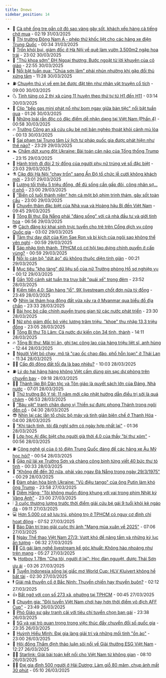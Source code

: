 ```yaml
---
title: Dnews
sidebar_position: 14
---
```


<!-- dantri-dnews:START -->
- 🤠 [Cà phê ống tre gắn cờ đỏ sao vàng gây sốt, khách xếp hàng cả tiếng chờ mua](https://dantri.com.vn/du-lich/ca-phe-ong-tre-gan-co-do-sao-vang-gay-sot-khach-xep-hang-ca-tieng-cho-mua-20250330112027636.htm) - 02:19 31/03/2025
- 🌈 [Thị trường Đông Nam Á - phép thử khốc liệt cho các hãng xe điện Trung Quốc](https://dantri.com.vn/o-to-xe-may/thi-truong-dong-nam-a-phep-thu-khoc-liet-cho-cac-hang-xe-dien-trung-quoc-20250330232731260.htm) - 00:34 31/03/2025
- 🐎 [Trốn khói bụi, giám đốc ở Hà Nội về quê làm vườn 3.500m2 ngập hoa trái](https://dantri.com.vn/doi-song/tron-khoi-bui-giam-doc-o-ha-noi-ve-que-lam-vuon-3500m2-ngap-hoa-trai-20250328105116827.htm) - 23:02 30/03/2025
- 👹 [&quot;Thủ khoa sớm&quot; ĐH Ngoại thương: Bước ngoặt từ lời khuyên của cô giáo](https://dantri.com.vn/giao-duc/thu-khoa-som-dh-ngoai-thuong-buoc-ngoat-tu-loi-khuyen-cua-co-giao-20250330221058401.htm) - 22:55 30/03/2025
- 🫶 [Nổi bật tuần qua: &quot;Chúa sơn lâm&quot; phải nhún nhường khi gặp đối thủ xứng tầm](https://dantri.com.vn/khoa-hoc/noi-bat-tuan-qua-chua-son-lam-phai-nhun-nhuong-khi-gap-doi-thu-xung-tam-20250330125757669.htm) - 11:28 30/03/2025
- ⛽️ [Chuyện thú vị về em bé được đặt tên như nhân vật truyện cổ tích](https://dantri.com.vn/giao-duc/chuyen-thu-vi-ve-em-be-duoc-dat-ten-nhu-nhan-vat-truyen-co-tich-20250329125946843.htm) - 09:00 30/03/2025
- 🌜 [Tỉnh từng có 2 thị xã cùng 11 huyện theo thứ tự từ H1 đến H11](https://dantri.com.vn/noi-vu/tinh-tung-co-2-thi-xa-cung-11-huyen-theo-thu-tu-tu-h1-den-h11-20250329174806293.htm) - 03:14 30/03/2025
- 💪 [Clip &quot;bếp gas mini phát nổ như bom ngay giữa bàn tiệc&quot; nổi bật tuần qua](https://dantri.com.vn/cong-nghe/clip-bep-gas-mini-phat-no-nhu-bom-ngay-giua-ban-tiec-noi-bat-tuan-qua-20250323152726836.htm) - 01:26 30/03/2025
- 🎊 [Những loài rắn độc có đặc điểm dễ nhận dạng tại Việt Nam &lpar;Phần 4&rpar;](https://dantri.com.vn/khoa-hoc/nhung-loai-ran-doc-co-dac-diem-de-nhan-dang-tai-viet-nam-phan-4-20250329032730513.htm) - 00:58 30/03/2025
- 🔥 [Trưởng Công an xã cứu cậu bé nơi bản nghèo thoát khỏi cảnh mù lòa](https://dantri.com.vn/xa-hoi/truong-cong-an-xa-cuu-cau-be-noi-ban-ngheo-thoat-khoi-canh-mu-loa-20250329225130438.htm) - 00:13 30/03/2025
- 👀 [Sai phạm tại Trung tâm Lý lịch tư pháp quốc gia được phát hiện như thế nào?](https://dantri.com.vn/phap-luat/sai-pham-tai-trung-tam-ly-lich-tu-phap-quoc-gia-duoc-phat-hien-nhu-the-nao-20250329213349607.htm) - 23:29 29/03/2025
- 🏊 [Chấm dứt xung đột Ukraine: Bài toán cân não của Tổng thống Trump](https://dantri.com.vn/the-gioi/cham-dut-xung-dot-ukraine-bai-toan-can-nao-cua-tong-thong-trump-20250327163440242.htm) - 23:15 29/03/2025
- 🥸 [Hành trình đi đòi 2 tỷ đồng của người phụ nữ trúng vé số đặc biệt](https://dantri.com.vn/xa-hoi/hanh-trinh-di-doi-2-ty-dong-cua-nguoi-phu-nu-trung-ve-so-dac-biet-20250329164118090.htm) - 23:03 29/03/2025
- ⚗️ [Cặp đôi Hà Nội &quot;chạy trốn&quot; sang Ấn Độ tổ chức lễ cưới không khách mời](https://dantri.com.vn/doi-song/cap-doi-ha-noi-chay-tron-sang-an-do-to-chuc-le-cuoi-khong-khach-moi-20250327143745668.htm) - 23:01 29/03/2025
- 🐲 [Lương tối thiểu 5 triệu đồng, để đủ sống cần gấp đôi, công nhân sợ... ở phố](https://dantri.com.vn/lao-dong-viec-lam/luong-toi-thieu-5-trieu-dong-de-du-song-can-gap-doi-cong-nhan-so-o-pho-20250329170539841.htm) - 23:00 29/03/2025
- 🌁 [&quot;Biến cố tuổi thành niên&quot; hơn cả một bộ phim trinh thám, gây sốt toàn cầu](https://dantri.com.vn/giai-tri/bien-co-tuoi-thanh-nien-hon-ca-mot-bo-phim-trinh-tham-gay-sot-toan-cau-20250327110922082.htm) - 23:00 29/03/2025
- 🧐 [Chuyến thăm đặc biệt của Nhà vua và Hoàng hậu Bỉ đến Việt Nam](https://dantri.com.vn/xa-hoi/chuyen-tham-dac-biet-cua-nha-vua-va-hoang-hau-bi-den-viet-nam-20250329162159880.htm) - 09:45 29/03/2025
- 👹 [Tổng Bí thư: Đà Nẵng phải &quot;đáng sống&quot; với cả nhà đầu tư và giới tinh hoa](https://dantri.com.vn/xa-hoi/tong-bi-thu-da-nang-phai-dang-song-voi-ca-nha-dau-tu-va-gioi-tinh-hoa-20250329125959628.htm) - 06:56 29/03/2025
- 😎 [Cách đăng ký khai sinh trực tuyến cho trẻ trên Cổng dịch vụ công Quốc gia](https://dantri.com.vn/cong-nghe/cach-dang-ky-khai-sinh-truc-tuyen-cho-tre-tren-cong-dich-vu-cong-quoc-gia-20250329011935338.htm) - 03:02 29/03/2025
- 🤭 [Tâm thư day dứt của Kim Sae Ron và bi kịch của ngôi sao không thể yên nghỉ](https://dantri.com.vn/giai-tri/tam-thu-day-dut-cua-kim-sae-ron-va-bi-kich-cua-ngoi-sao-khong-the-yen-nghi-20250328112508229.htm) - 00:59 29/03/2025
- 🦣 [Sáp nhập tỉnh thành, TPHCM có cơ hội tạo dựng chính quyền ở cấp vùng?](https://dantri.com.vn/noi-vu/sap-nhap-tinh-thanh-tphcm-co-co-hoi-tao-dung-chinh-quyen-o-cap-vung-20250328154146828.htm) - 00:59 29/03/2025
- 🙉 [Nỗi lo cán bộ &quot;dứt áo&quot; dù không thuộc diện tinh giản](https://dantri.com.vn/lao-dong-viec-lam/noi-lo-can-bo-dut-ao-du-khong-thuoc-dien-tinh-gian-20250328224216422.htm) - 00:21 29/03/2025
- 🗽 [Mục tiêu &quot;kho tàng&quot; dữ liệu số của nữ Trưởng phòng Hồ sơ nghiệp vụ](https://dantri.com.vn/xa-hoi/muc-tieu-kho-tang-du-lieu-so-cua-nu-truong-phong-ho-so-nghiep-vu-20250328202316070.htm) - 00:12 29/03/2025
- 🐻 [Gần 100 cảnh sát tuần tra truy bắt &quot;quái xế&quot; trong đêm](https://dantri.com.vn/xa-hoi/gan-100-canh-sat-tuan-tra-truy-bat-quai-xe-trong-dem-20250329025437371.htm) - 23:52 28/03/2025
- 🫣 [Kiếm tiền 4.0: Săn hàng &quot;lỗ&quot;, 9X livestream chốt đơn nửa tỷ đồng](https://dantri.com.vn/cong-nghe/kiem-tien-40-san-hang-lo-9x-livestream-chot-don-nua-ty-dong-20250327184445711.htm) - 23:49 28/03/2025
- 🐵 [Nhìn lại thảm họa động đất vừa xảy ra ở Myanmar qua biểu đồ địa chấn](https://dantri.com.vn/khoa-hoc/nhin-lai-tham-hoa-dong-dat-vua-xay-ra-o-myanmar-qua-bieu-do-dia-chan-20250329061322083.htm) - 23:33 28/03/2025
- 🥷 [Bài học bỏ cấp chính quyền trung gian từ các nước phát triển](https://dantri.com.vn/xa-hoi/bai-hoc-bo-cap-chinh-quyen-trung-gian-tu-cac-nuoc-phat-trien-20250328202802283.htm) - 23:30 28/03/2025
- 🐻 [Nữ phó giám đốc bỏ việc lương trăm triệu, &quot;khoe&quot; thu nhập 13,3 triệu đồng](https://dantri.com.vn/doi-song/nu-pho-giam-doc-bo-viec-luong-tram-trieu-khoe-thu-nhap-133-trieu-dong-20250325154634222.htm) - 23:05 28/03/2025
- 🥸 [Tổng Bí thư Tô Lâm: Cả nước dự kiến còn 34 tỉnh, thành](https://dantri.com.vn/xa-hoi/tong-bi-thu-to-lam-ca-nuoc-du-kien-con-34-tinh-thanh-20250328205326619.htm) - 14:11 28/03/2025
- 🔥 [Tổng Bí thư: Mãi tri ân, ghi tạc công lao của hàng triệu liệt sĩ, anh hùng](https://dantri.com.vn/xa-hoi/tong-bi-thu-mai-tri-an-ghi-tac-cong-lao-cua-hang-trieu-liet-si-anh-hung-20250328190006502.htm) - 12:44 28/03/2025
- 🥰 [Người Việt bỏ chạy, mô tả &quot;cao ốc chao đảo, phố hỗn loạn&quot; ở Thái Lan](https://dantri.com.vn/doi-song/nguoi-viet-bo-chay-mo-ta-cao-oc-chao-dao-pho-hon-loan-o-thai-lan-20250328182621841.htm) - 11:34 28/03/2025
- 👨‍🏫 [Cấp độ động đất tối đa là bao nhiêu?](https://dantri.com.vn/khoa-hoc/cap-do-dong-dat-toi-da-la-bao-nhieu-20250328165051393.htm) - 10:03 28/03/2025
- ⛽️ [Lý do hai hãng hàng không Việt cấm dùng pin sạc dự phòng trên chuyến bay](https://dantri.com.vn/cong-nghe/ly-do-hai-hang-hang-khong-viet-cam-dung-pin-sac-du-phong-tren-chuyen-bay-20250326161825058.htm) - 09:18 28/03/2025
- 🧑‍💻 [Thành lập Bộ Dân tộc và Tôn giáo là quyết sách lớn của Đảng, Nhà nước](https://dantri.com.vn/xa-hoi/thanh-lap-bo-dan-toc-va-ton-giao-la-quyet-sach-lon-cua-dang-nha-nuoc-20250328133122757.htm) - 07:01 28/03/2025
- 💪 [Thứ trưởng Bộ Y tế: 11 năm mới cập nhật hướng dẫn điều trị sởi là quá chậm](https://dantri.com.vn/suc-khoe/thu-truong-bo-y-te-11-nam-moi-cap-nhat-huong-dan-dieu-tri-soi-la-qua-cham-20250328130620721.htm) - 06:53 28/03/2025
- 🔭 [&quot;Báu vật&quot; tranh chân dung vị Thiền sư được phong Thánh trong ngôi đền cổ](https://dantri.com.vn/xa-hoi/bau-vat-tranh-chan-dung-vi-thien-su-duoc-phong-thanh-trong-ngoi-den-co-20250328111106835.htm) - 04:30 28/03/2025
- 😎 [Nhìn lại các lần tổ chức bộ máy và tinh giản biên chế ở Thanh Hóa](https://dantri.com.vn/noi-vu/nhin-lai-cac-lan-to-chuc-bo-may-va-tinh-gian-bien-che-o-thanh-hoa-20250327171353369.htm) - 04:00 28/03/2025
- 🦩 [&quot;Khi tách tỉnh, tôi đã nghĩ sớm có ngày hợp nhất lại&quot;](https://dantri.com.vn/noi-vu/khi-tach-tinh-toi-da-nghi-som-co-ngay-hop-nhat-lai-20250328012546619.htm) - 01:36 28/03/2025
- 🐻 [Lớp học AI đặc biệt cho người già thời 4.0 của thầy &quot;bí thư xóm&quot;](https://dantri.com.vn/cong-nghe/lop-hoc-ai-dac-biet-cho-nguoi-gia-thoi-40-cua-thay-bi-thu-xom-20250327215559420.htm) - 00:56 28/03/2025
- ⛽️ [Công nghệ gì của ô tô điện Trung Quốc đáng để các hãng xe Âu Mỹ học hỏi?](https://dantri.com.vn/o-to-xe-may/cong-nghe-gi-cua-o-to-dien-trung-quoc-dang-de-cac-hang-xe-au-my-hoc-hoi-20250327162551379.htm) - 00:54 28/03/2025
- 📝 [Gặp nữ lái xe Trường Sơn và chàng công binh từng viết 40 bức thư tỏ tình](https://dantri.com.vn/doi-song/gap-nu-lai-xe-truong-son-va-chang-cong-binh-tung-viet-40-buc-thu-to-tinh-20250325123312211.htm) - 00:33 28/03/2025
- 💯 [&quot;Không để đến 30 nữa, phải vào ngay Đà Nẵng trong ngày 29/3/1975&quot;](https://dantri.com.vn/xa-hoi/khong-de-den-30-nua-phai-vao-ngay-da-nang-trong-ngay-2931975-20250326222803802.htm) - 00:29 28/03/2025
- 🤠 [Đàm phán hòa bình Ukraine: &quot;Vũ điệu tango&quot; của ông Putin làm khó ông Trump](https://dantri.com.vn/the-gioi/dam-phan-hoa-binh-ukraine-vu-dieu-tango-cua-ong-putin-lam-kho-ong-trump-20250324215754502.htm) - 23:58 27/03/2025
- 🧐 [Diễm Hằng: &quot;Tôi không muốn đóng khung với vai trong phim Nhật ký Vàng Anh&quot;](https://dantri.com.vn/giai-tri/diem-hang-toi-khong-muon-dong-khung-voi-vai-trong-phim-nhat-ky-vang-anh-20250326221730533.htm) - 23:00 27/03/2025
- 🕯 [3 cuộc thương lượng trước thời điểm giải cứu bé gái 9 tuổi khỏi kẻ ngáo đá](https://dantri.com.vn/phap-luat/3-cuoc-thuong-luong-truoc-thoi-diem-giai-cuu-be-gai-9-tuoi-khoi-ke-ngao-da-20250327154642272.htm) - 09:11 27/03/2025
- 💻 [Hơn 5.000 cơ sở lưu trú, phòng trọ ở TPHCM có nguy cơ đình chỉ hoạt động](https://dantri.com.vn/xa-hoi/hon-5000-co-so-luu-tru-phong-tro-o-tphcm-co-nguy-co-dinh-chi-hoat-dong-20250321213123392.htm) - 07:52 27/03/2025
- 🌋 [Báo Dân trí trao giải cuộc thi ảnh &quot;Mang mùa xuân về 2025&quot;](https://dantri.com.vn/doi-song/bao-dan-tri-trao-giai-cuoc-thi-anh-mang-mua-xuan-ve-2025-20250327130248742.htm) - 07:06 27/03/2025
- 🤖 [Ngày Thể thao Việt Nam 27/3: Vượt khó để nâng tầm và những kỷ lục ấn tượng](https://dantri.com.vn/the-thao/ngay-the-thao-viet-nam-273-vuot-kho-de-nang-tam-va-nhung-ky-luc-an-tuong-20250327125636596.htm) - 06:32 27/03/2025
- 🧑‍💻 [Cô gái làm nghề livestream kể góc khuất: Không hào nhoáng như trên mạng](https://dantri.com.vn/doi-song/co-gai-lam-nghe-livestream-ke-goc-khuat-khong-hao-nhoang-nhu-tren-mang-20250325203442775.htm) - 05:27 27/03/2025
- 🪜 [Hotboy 1,78m &quot;Cha tôi, người ở lại&quot;: Học đàn nguyệt, được Thái Sơn ưu ái](https://dantri.com.vn/giai-tri/hotboy-178m-cha-toi-nguoi-o-lai-hoc-dan-nguyet-duoc-thai-son-uu-ai-20250327085008533.htm) - 03:26 27/03/2025
- 🚀 [Tuyển Indonesia sống lại giấc mơ World Cup: HLV Kluivert không hề bất tài](https://dantri.com.vn/the-thao/tuyen-indonesia-song-lai-giac-mo-world-cup-hlv-kluivert-khong-he-bat-tai-20250327020448314.htm) - 02:30 27/03/2025
- 🕴 [Giải mã thuyền cổ ở Bắc Ninh: Thuyền chiến hay thuyền buôn?](https://dantri.com.vn/doi-song/giai-ma-thuyen-co-o-bac-ninh-thuyen-chien-hay-thuyen-buon-20250326202050553.htm) - 02:12 27/03/2025
- 👍 [Bất ngờ với con số 273 xã, phường tại TPHCM](https://dantri.com.vn/noi-vu/bat-ngo-voi-con-so-273-xa-phuong-tai-tphcm-20250326182558936.htm) - 00:45 27/03/2025
- 🥳 [Chuyên gia: &quot;Đội tuyển Việt Nam chơi hay hơn thời điểm vô địch AFF Cup&quot;](https://dantri.com.vn/the-thao/chuyen-gia-doi-tuyen-viet-nam-choi-hay-hon-thoi-diem-vo-dich-aff-cup-20250326203939646.htm) - 23:49 26/03/2025
- 🥳 [Phó Giáo sư gây tranh cãi với tiêu chí tuyển chọn bạn gái](https://dantri.com.vn/giao-duc/pho-giao-su-gay-tranh-cai-voi-tieu-chi-tuyen-chon-ban-gai-20250325221253649.htm) - 23:38 26/03/2025
- 🦩 [5G và vai trò quan trọng trong việc thúc đẩy chuyển đổi số quốc gia](https://dantri.com.vn/cong-nghe/5g-va-vai-tro-quan-trong-trong-viec-thuc-day-chuyen-doi-so-quoc-gia-20250326222159765.htm) - 23:35 26/03/2025
- 🗽 [Huỳnh Hiểu Minh: Đại gia làng giải trí và những mối tình &quot;ồn ào&quot;](https://dantri.com.vn/giai-tri/huynh-hieu-minh-dai-gia-lang-giai-tri-va-nhung-moi-tinh-on-ao-20250324115320186.htm) - 23:00 26/03/2025
- 🤖 [Hội đồng Thẩm định thảo luận sôi nổi về Giải thưởng ESG Việt Nam](https://dantri.com.vn/kinh-doanh/hoi-dong-tham-dinh-thao-luan-soi-noi-ve-giai-thuong-esg-viet-nam-20250326171902170.htm) - 12:27 26/03/2025
- 🧑‍🏫 [Starlink: Giải bài toán kết nối cho Việt Nam từ không gian](https://dantri.com.vn/cong-nghe/starlink-giai-bai-toan-ket-noi-cho-viet-nam-tu-khong-gian-20250326122553360.htm) - 08:10 26/03/2025
- 👨‍🏫 [Đại gia đình 500 người ở Hải Dương: Làm giỗ 80 mâm, chụp ảnh mất 30 phút](https://dantri.com.vn/doi-song/dai-gia-dinh-500-nguoi-o-hai-duong-lam-gio-80-mam-chup-anh-mat-30-phut-20250325175234564.htm) - 05:10 26/03/2025<!-- dantri-dnews:END -->
